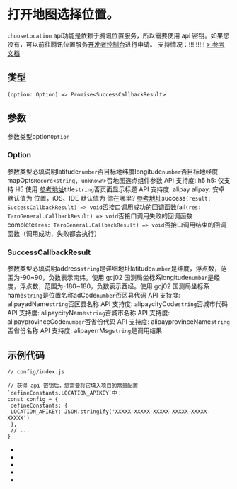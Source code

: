 # 打开地图选择位置。
`chooseLocation` api功能是依赖于腾讯位置服务，所以需要使用 api 密钥。如果您没有，可以前往腾讯位置服务[开发者控制台](https://lbs.qq.com/console/mykey.html?console=mykey)进行申请。
支持情况：!!!!!!!!!
[> 参考文档
](https://developers.weixin.qq.com/miniprogram/dev/api/location/wx.chooseLocation.html)
## 类型[​](chooseLocation.html#类型)
```tsx
(option: Option) => Promise<SuccessCallbackResult>
```

## 参数[​](chooseLocation.html#参数)
参数类型option`Option`
### Option[​](chooseLocation.html#option)
参数类型必填说明latitude`number`否目标地纬度longitude`number`否目标地经度mapOpts`Record<string, unknown>`否地图选点组件参数
API 支持度: h5
h5: 仅支持 H5 使用
[参考地址](https://lbs.qq.com/webApi/component/componentGuide/componentPicker)title`string`否页面显示标题
API 支持度: alipay
alipay: 安卓默认值为 位置，iOS、IDE 默认值为 你在哪里?
[参考地址](https://opendocs.alipay.com/mini/api/location?pathHash=951b46a1)success`(result: SuccessCallbackResult) => void`否接口调用成功的回调函数fail`(res: TaroGeneral.CallbackResult) => void`否接口调用失败的回调函数complete`(res: TaroGeneral.CallbackResult) => void`否接口调用结束的回调函数（调用成功、失败都会执行）
### SuccessCallbackResult[​](chooseLocation.html#successcallbackresult)
参数类型必填说明address`string`是详细地址latitude`number`是纬度，浮点数，范围为-90~90，负数表示南纬。使用 gcj02 国测局坐标系longitude`number`是经度，浮点数，范围为-180~180，负数表示西经。使用 gcj02 国测局坐标系name`string`是位置名称adCode`number`否区县代码
API 支持度: alipayadName`string`否区县名称
API 支持度: alipaycityCode`string`否城市代码
API 支持度: alipaycityName`string`否城市名称
API 支持度: alipayprovinceCode`number`否省份代码
API 支持度: alipayprovinceName`string`否省份名称
API 支持度: alipayerrMsg`string`是调用结果
## 示例代码[​](chooseLocation.html#示例代码)
```tsx
// config/index.js

// 获得 api 密钥后，您需要将它填入项目的常量配置`defineConstants.LOCATION_APIKEY`中：
const config = {
 defineConstants: {
 LOCATION_APIKEY: JSON.stringify('XXXXX-XXXXX-XXXXX-XXXXX-XXXXX-XXXXX')
 },
 // ...
}
```

- 
- 

- 
- 

-
